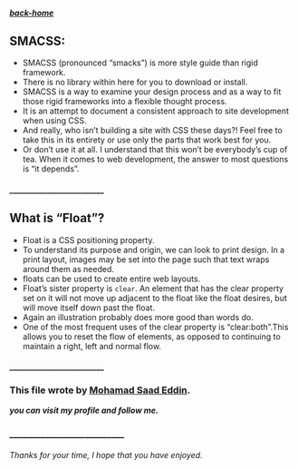 ##### [back-home](https://mhd22.github.io/301-reading-notes/)


## SMACSS:

* SMACSS (pronounced “smacks”) is more style guide than rigid framework.
* There is no library within here for you to download or install. 
* SMACSS is a way to examine your design process and as a way to fit those rigid frameworks into a flexible thought process. 
* It is an attempt to document a consistent approach to site development when using CSS. 
* And really, who isn’t building a site with CSS these days?! Feel free to take this in its entirety or use only the parts that work best for you. 
* Or don’t use it at all. I understand that this won’t be everybody’s cup of tea. When it comes to web development, the answer to most questions is “it depends”.

#### _________________________

## What is “Float”?


* Float is a CSS positioning property. 
* To understand its purpose and origin, we can look to print design. In a print layout, images may be set into the page such that text wraps around them as needed. 
* floats can be used to create entire web layouts. 
* Float’s sister property is `clear`. An element that has the clear property set on it will not move up adjacent to the float like the float desires, but will move itself down past the float. 
* Again an illustration probably does more good than words do. 
* One of the most frequent uses of the clear property is “clear:both”.This allows you to reset the flow of elements, as opposed to continuing to maintain a right, left and normal flow.



#### _________________________



### This file wrote by [Mohamad Saad Eddin](https://github.com/MHD22).
***you can visit my profile and follow me.***
### __________________________


###### Thanks for your time, I hope that you have enjoyed.
